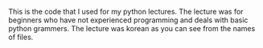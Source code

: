 This is the code that I used for my python lectures. 
The lecture was for beginners who have not experienced programming and deals with basic python grammers. 
The lecture was korean as you can see from the names of files.

